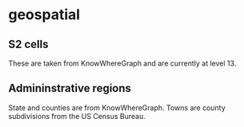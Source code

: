 # geospatial

## S2 cells
These are taken from KnowWhereGraph and are currently at level 13.

## Admininstrative regions
State and counties are from KnowWhereGraph.
Towns are county subdivisions from the US Census Bureau.
